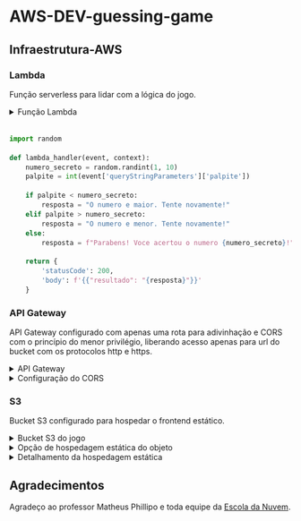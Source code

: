 # AWS-DEV-guessing-game

## Infraestrutura-AWS

### Lambda
Função serverless para lidar com a lógica do jogo.
<details>
    <summary>Função Lambda</summary>

![lambda com integração ao API Gateway](/assets/lambda.png)
</details><br>

```python
import random

def lambda_handler(event, context):
    numero_secreto = random.randint(1, 10)
    palpite = int(event['queryStringParameters']['palpite'])

    if palpite < numero_secreto:
        resposta = "O numero e maior. Tente novamente!"
    elif palpite > numero_secreto:
        resposta = "O numero e menor. Tente novamente!"
    else:
        resposta = f"Parabens! Voce acertou o numero {numero_secreto}!"

    return {
        'statusCode': 200,
        'body': f'{{"resultado": "{resposta}"}}'
    }
```

### API Gateway
API Gateway configurado com apenas uma rota para adivinhação e CORS com o princípio do menor privilégio, liberando acesso apenas para url do bucket com os protocolos http e https.
<details>
    <summary>API Gateway</summary>

![Rota API Gateway](/assets/gateway_route.png)

</details>

<details>
    <summary>Configuração do CORS</summary>

![CORS com princípio do menor privilégio](/assets/gateway_cors.png)
</details>

### S3
Bucket S3 configurado para hospedar o frontend estático.
<details>
    <summary>Bucket S3 do jogo</summary>

![Bucket S3 com o site estático](/assets/bucket.png)

</details>

<details>
    <summary>Opção de hospedagem estática do objeto</summary>

![Configuração S3 para hospedagem de site estático](/assets/s3static_host.png)

</details>

<details>
    <summary>Detalhamento da hospedagem estática</summary>

![Detalhamento da hospedagem S3 estática](/assets/s3_details.png)
</details>

## Agradecimentos

Agradeço ao professor Matheus Phillipo e toda equipe da [Escola da Nuvem](https://escoladanuvem.org/).
